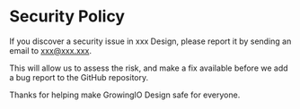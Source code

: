 # Security Policy

If you discover a security issue in xxx Design, please report it by sending an
email to [xxx@xxx.xxx](mailto:xxx@xxx.xxx).

This will allow us to assess the risk, and make a fix available before we add a
bug report to the GitHub repository.

Thanks for helping make GrowingIO Design safe for everyone.
